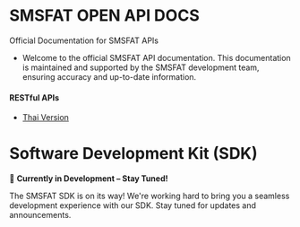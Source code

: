 # SMSFAT OPEN API DOCS
Official Documentation for SMSFAT APIs
- Welcome to the official SMSFAT API documentation. This documentation is maintained and supported by the SMSFAT development team, ensuring accuracy and up-to-date information.

#### RESTful APIs
* [Thai Version](/restful/th.md)

Software Development Kit (SDK)
========================
🚀 **Currently in Development – Stay Tuned!**

The SMSFAT SDK is on its way! We're working hard to bring you a seamless development experience with our SDK. Stay tuned for updates and announcements.